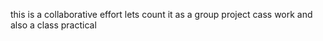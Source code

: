 this is a collaborative effort
lets count it as a group project
cass work
and also a class practical
